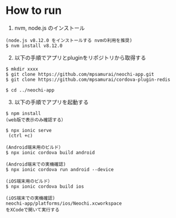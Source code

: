 # How to run

1. nvm, node.js のインストール

```
(node.js v8.12.0 をインストールする nvmの利用を推奨)
$ nvm install v8.12.0
```

2. 以下の手順でアプリとpluginをリポジトリから取得する
```
$ mkdir xxxx
$ git clone https://github.com/mpsamurai/neochi-app.git
$ git clone https://github.com/mpsamurai/cordova-plugin-redis

$ cd ../neochi-app
```


3. 以下の手順でアプリを起動する

```
$ npm install
(web版で表示のみ確認する）

$ npx ionic serve
 (ctrl +c)

(Android端末用のビルド）
$ npx ionic cordova build android 

(Android端末での実機確認)
$ npx ionic cordova run android --device

(iOS端末用のビルド）
$ npx ionic cordova build ios

(iOS端末での実機確認)
neochi-app/platforms/ios/Neochi.xcworkspace
をXCodeで開いて実行する
```
